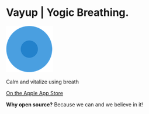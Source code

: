 # Vayup | Yogic Breathing. 
![alt](https://raw.githubusercontent.com/gorillatron/vayup/master/assets/ball.png?token=AAZIa6cvFnb58CDFHyTF7CS7T2W3_vBsks5b2Ea5wA%3D%3D)

Calm and vitalize using breath 

[On the Apple App Store](https://itunes.apple.com/us/app/vayup-yogic-breathing/id1428912490?mt=8)

**Why open source?**
Because we can and we believe in it!
